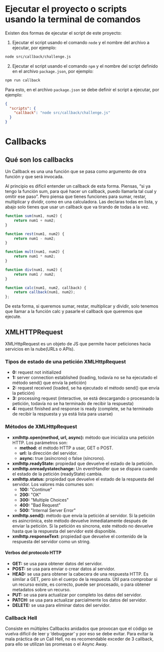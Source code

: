 # Ejecutar el proyecto o scripts usando la terminal de comandos
Existen dos formas de ejecutar el script de este proyecto:
1. Ejecutar el script usando el comando `node` y el nombre del archivo a ejecutar, por ejemplo:
```bash
node src/callback/challenge.js
```

2. Ejecutar el script usando el comando `npm` y el nombre del script definido en el archivo `package.json`, por ejemplo:
```bash
npm run callback
```

Para esto, en el archivo `package.json` se debe definir el script a ejecutar, por ejemplo:
```json
{
  "scripts": {
    "callback": "node src/callback/challenge.js"
  }
}
```

# Callbacks

## Qué son los callbacks
Un Callback es una una función que se pasa como argumento de otra función y que será invocada.

Al principio es difícil entender un callback de esta forma. Piensas, “si ya tengo la función sum, para qué hacer un callback, puedo llamarla tal cual y omitir ese paso”.
Pero piensa que tienes funciones para sumar, restar, multiplicar y dividir, como en una calculadora. Las declaras todas en lista, y abajo solo tienes que usar un callback que va tirando de todas a la vez.

```js
function sum(num1, num2) {
    return num1 + num2;
}

function rest(num1, num2) {
    return num1 - num2;
}

function mult(num1, num2) {
    return num1 * num2;
}

function div(num1, num2) {
    return num1 / num2;
}

function calc(num1, num2, callback) {
    return callback(num1, num2);
};
```

De esta forma, si queremos sumar, restar, multiplicar y dividir, solo tenemos que llamar a la función calc y pasarle el callback que queremos que ejecute.

## XMLHTTPRequest
XMLHttpRequest es un objeto de JS que permite hacer peticiones hacia servicios en la nube(URLs o APIs).

### Tipos de estado de una petición XMLHttpRequest
- **0:** request not initialized
- **1:** server connection established (loading, todavía no se ha ejecutado el método send() que envía la petición)
- **2:** request received (loaded, se ha ejecutado el método send() que envía la petición)
- **3:** processing request (interactive, se está descargando o procesando la petición, todavía no se ha terminado de recibir la respuesta)
- **4:** request finished and response is ready (complete, se ha terminado de recibir la respuesta y ya está lista para usarse)

### Métodos de XMLHttpRequest
- **xmlhttp.open(method, url, async):** método que inicializa una petición HTTP. Los parámetros son:
  - **method:** el método HTTP a usar, GET o POST.
  - **url:** la dirección del servidor.
  - **async:** true (asíncrono) o false (síncrono).
- **xmlhttp.readyState:** propiedad que devuelve el estado de la petición.
- **xmlhttp.onreadystatechange:** Un eventHandler que se dispara cuando el estado de la petición (readyState) cambia.
- **xmlhttp.status:** propiedad que devuelve el estado de la respuesta del servidor. Los valores más comunes son:
  - **100:** "Continue"
  - **200:** "OK"
  - **300:** "Multiple Choices"
  - **400:** "Bad Request"
  - **500:** "Internal Server Error"
- **xmlhttp.send():** método que envía la petición al servidor. Si la petición es asincrónica, este método devuelve inmediatamente después de enviar la petición. Si la petición es síncrona, este método no devuelve hasta que la respuesta del servidor esté disponible.
- **xmlhttp.responseText:** propiedad que devuelve el contenido de la respuesta del servidor como un string.

#### Verbos del protocolo HTTP
- **GET:** se usa para obtener datos del servidor.
- **POST:** se usa para enviar o crear datos al servidor.
- **HEAD:** se usa para obtener la cabecera de una respuesta HTTP. Es similar a GET, pero sin el cuerpo de la respuesta. Útil para comprobar si un recurso existe, es correcto, puede ser procesado, o para obtener metadatos sobre un recurso.
- **PUT:** se usa para actualizar por completo los datos del servidor.
- **PATCH:** se usa para actualizar parcialmente los datos del servidor.
- **DELETE:** se usa para eliminar datos del servidor.

### Callback Hell
Consiste en múltiples Callbacks anidados que provocan que el código se vuelva difícil de leer y ‘debuggear’ y por eso se debe evitar. Para evitar la mala práctica de un Call Hell, no es recomendable exceder de 3 callback, para ello se utilizan las promesas o el Async Away.
